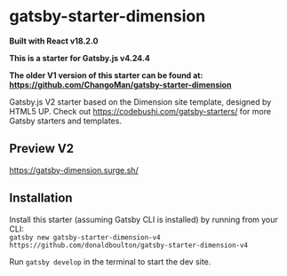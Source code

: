 # gatsby-starter-dimension

**Built with React v18.2.0**

**This is a starter for Gatsby.js v4.24.4**

**The older V1 version of this starter can be found at:**
<br/>
**https://github.com/ChangoMan/gatsby-starter-dimension**

Gatsby.js V2 starter based on the Dimension site template, designed by HTML5 UP. Check out https://codebushi.com/gatsby-starters/ for more Gatsby starters and templates.

## Preview V2

https://gatsby-dimension.surge.sh/

## Installation

Install this starter (assuming Gatsby CLI is installed) by running from your CLI:
<br/>
`gatsby new gatsby-starter-dimension-v4 https://github.com/donaldboulton/gatsby-starter-dimension-v4`

Run `gatsby develop` in the terminal to start the dev site.
